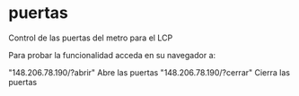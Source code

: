 puertas
=======

Control de las puertas del metro para el LCP

Para probar la funcionalidad acceda en su navegador a:

"148.206.78.190/?abrir"		Abre las puertas
"148.206.78.190/?cerrar"	Cierra las puertas
